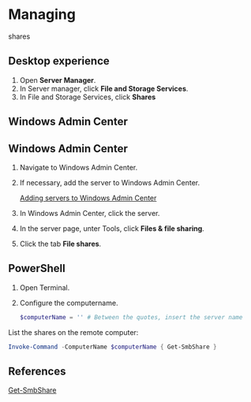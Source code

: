 # Managing
 shares

## Desktop experience

1. Open **Server Manager**.
1. In Server manager, click **File and Storage Services**.
1. In File and Storage Services, click **Shares**

## Windows Admin Center

## Windows Admin Center

1. Navigate to Windows Admin Center.
1. If necessary, add the server to Windows Admin Center.

    [Adding servers to Windows Admin Center](./Adding-servers-to-Windows-Admin-Center.md)

1. In Windows Admin Center, click the server.
1. In the server page, unter Tools, click **Files & file sharing**.
1. Click the tab **File shares**.

## PowerShell

1. Open Terminal.
1. Configure the computername.

    ```powershell
    $computerName = '' # Between the quotes, insert the server name
    ````

List the shares on the remote computer:

```powershell
Invoke-Command -ComputerName $computerName { Get-SmbShare }
```

## References

[Get-SmbShare](https://learn.microsoft.com/en-us/powershell/module/smbshare/get-smbshare)

